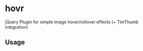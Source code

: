 hovr
====

jQuery Plugin for simple image hover/rollover effects (+ TimThumb integration)


Usage
-----
<script type="text/javascript" src="scripts/jquery.hovr.js"></script>
<script type="text/javascript">
/* jQuery */
$(window).load(function(){

  /* Hovr */
	//<img src="images/A.jpg" data-hovr="images/B.jpg" width="16" height="16" border="0" />
	$('img[data-hovr]').hovr();

	/* Hovr */
	//<img src="images/A.jpg" class="hovr" />
	$('img.hovr').hovr({
		timThumb: true
		//timThumbParams: 'f=2|4,-10|5,50,20,0,0' //Sepia
		//timThumbParams: 'f=8' //Blur
		//timThumbParams: 'f=8|8|8' //Blur (x3)
	});

});
</script>
